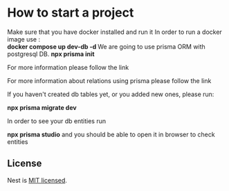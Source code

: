 <h1>
How to start a project
</h1>
<p>
  Make sure that you have docker installed and run it
  In order to run a docker image use : <br>
  <strong>
  docker compose up dev-db -d
  </strong>
  We are going to use prisma ORM with postgresql DB. 
  <strong>
    npx prisma init
  </strong>
</p>
<p>For more information please follow the link <a href='https://docs.nestjs.com/recipes/prisma'></a> </p>
<p>For more information about relations using prisma please follow the link <a href='https://www.prisma.io/docs/concepts/components/prisma-schema/data-model'> </a></p>
<p>If you haven't created db tables yet, or you added new ones, please run:</p>
<p><strong>npx prisma migrate dev</strong></p>
<p>In order to see your db entities run</p>
<p><strong>npx prisma studio</strong> and you should be able to open it in browser to check entities</p>


## License

Nest is [MIT licensed](LICENSE).
